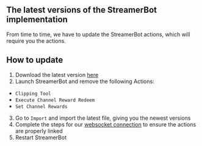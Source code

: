 ## The latest versions of the StreamerBot implementation
From time to time, we have to update the StreamerBot actions, which will require you the actions.

## How to update
1. Download the latest version [here]()
2. Launch StreamerBot and remove the following Actions:
  - `Clipping Tool`
  - `Execute Channel Reward Redeem`
  - `Set Channel Rewards`
3. Go to `Import` and import the latest file, giving you the newest versions
4. Complete the steps for our [websocket connection](https://github.com/gezelio/ytcr#2-websocket) to ensure the actions are properly linked
5. Restart StreamerBot


